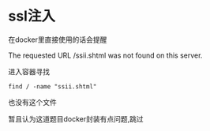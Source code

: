 # ssl注入

在docker里直接使用的话会提醒

The requested URL /ssii.shtml was not found on this server.

进入容器寻找

```shell
find / -name "ssii.shtml"
```

也没有这个文件

暂且认为这道题目docker封装有点问题,跳过
